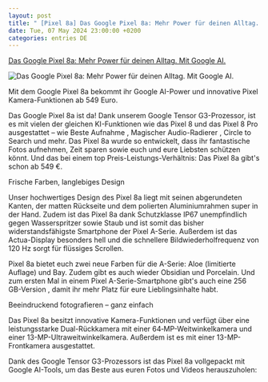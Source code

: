 ```yaml
---
layout: post
title: " [Pixel 8a] Das Google Pixel 8a: Mehr Power für deinen Alltag. Mit Google AI."
date: Tue, 07 May 2024 23:00:00 +0200
categories: entries DE
---
```

[Das Google Pixel 8a: Mehr Power für deinen Alltag. Mit Google AI.](https://blog.google/intl/de-de/produkte/hardware/google-pixel-8a-ankuendigung/)

![Das Google Pixel 8a: Mehr Power für deinen Alltag. Mit Google AI.](https://storage.googleapis.com/gweb-uniblog-publish-prod/images/AG_enUS_P8a_90x58_Matcha_1223_GGL_002479_24H1.width-1300.jpg)

Mit dem Google Pixel 8a bekommt ihr Google AI-Power und innovative Pixel Kamera-Funktionen ab 549 Euro.

Das Google Pixel 8a ist da! Dank unserem Google Tensor G3-Prozessor, ist es mit vielen der gleichen KI-Funktionen wie das Pixel 8 und das Pixel 8 Pro ausgestattet – wie Beste Aufnahme , Magischer Audio-Radierer , Circle to Search und mehr. Das Pixel 8a wurde so entwickelt, dass ihr fantastische Fotos aufnehmen, Zeit sparen sowie euch und eure Liebsten schützen könnt. Und das bei einem top Preis-Leistungs-Verhältnis: Das Pixel 8a gibt's schon ab 549 €.

Frische Farben, langlebiges Design

Unser hochwertiges Design des Pixel 8a liegt mit seinen abgerundeten Kanten, der matten Rückseite und dem polierten Aluminiumrahmen super in der Hand. Zudem ist das Pixel 8a dank Schutzklasse IP67 unempfindlich gegen Wasserspritzer sowie Staub und ist somit das bisher widerstandsfähigste Smartphone der Pixel A-Serie. Außerdem ist das Actua-Display besonders hell und die schnellere Bildwiederholfrequenz von 120 Hz sorgt für flüssiges Scrollen.

Pixel 8a bietet euch zwei neue Farben für die A-Serie: Aloe (limitierte Auflage) und Bay. Zudem gibt es auch wieder Obsidian und Porcelain. Und zum ersten Mal in einem Pixel A-Serie-Smartphone gibt's auch eine 256 GB-Version , damit ihr mehr Platz für eure Lieblingsinhalte habt.

Beeindruckend fotografieren – ganz einfach

Das Pixel 8a besitzt innovative Kamera-Funktionen und verfügt über eine leistungsstarke Dual-Rückkamera mit einer 64‑MP-Weitwinkelkamera und einer 13-MP-Ultraweitwinkelkamera. Außerdem ist es mit einer 13-MP-Frontkamera ausgestattet.

Dank des Google Tensor G3-Prozessors ist das Pixel 8a vollgepackt mit Google AI-Tools, um das Beste aus euren Fotos und Videos herauszuholen:

